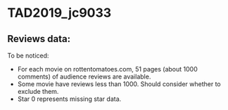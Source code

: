 # TAD2019_jc9033

## Reviews data:
To be noticed:
- For each movie on rottentomatoes.com, 51 pages (about 1000 comments) of audience reviews are available.
- Some movie have reviews less than 1000. Should consider whether to exclude them.
- Star 0 represents missing star data.
